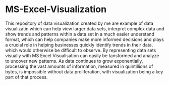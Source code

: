 # MS-Excel-Visualization

This repository of data visualization created by me are example of data visualizatin which can help view larger data sets, interpret complex data and show trends and patterns within a data set in a much easier understand format, which can help companies make more informed decisions and plays a crucial role in helping businesses quickly identify trends in their data, which would otherwise be difficult to observe. By representing data sets visually with MS Excel Visualisation can easily be tansformed and analyze to uncover new patterns. As data continues to grow exponentially, processing the vast amounts of information, measured in quintillions of bytes, is impossible without data proliferation, with visualization being a key part of that process.
